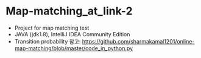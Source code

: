 # Map-matching_at_link-2
* Project for map matching test
* JAVA (jdk1.8), IntelliJ IDEA Community Edition
* Transition probability 참고: https://github.com/sharmakamal1201/online-map-matching/blob/master/code_in_python.py
